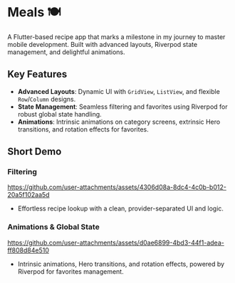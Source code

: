 # Meals 🍽️
A Flutter-based recipe app that marks a milestone in my journey to master mobile development. Built with advanced layouts, Riverpod state management, and delightful animations.

## Key Features
- **Advanced Layouts**: Dynamic UI with `GridView`, `ListView`, and flexible `Row`/`Column` designs.
- **State Management**: Seamless filtering and favorites using Riverpod for robust global state handling.
- **Animations**: Intrinsic animations on category screens, extrinsic Hero transitions, and rotation effects for favorites.

## Short Demo
### Filtering
https://github.com/user-attachments/assets/4306d08a-8dc4-4c0b-b012-20a5f102aa5d
- Effortless recipe lookup with a clean, provider-separated UI and logic.

### Animations & Global State 
https://github.com/user-attachments/assets/d0ae6899-4bd3-44f1-adea-ff808d84e510
- Intrinsic animations, Hero transitions, and rotation effects, powered by Riverpod for favorites management.


